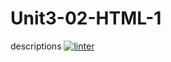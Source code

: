 # Unit3-02-HTML-1
descriptions
[![linter](https://github.com/<OWNER>/<REPOSITORY>/workflows/linter/badge.svg)](https://github.com/marketplace/actions/super-linter)
